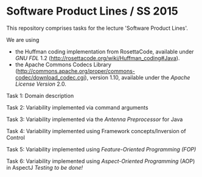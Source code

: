 # Software Product Lines / SS 2015

This repository comprises tasks for the lecture 'Software Product Lines'.

We are using
* the Huffman coding implementation from RosettaCode, available under *GNU FDL* 1.2 (http://rosettacode.org/wiki/Huffman_coding#Java).
* the Apache Commons Codecs Library (http://commons.apache.org/proper/commons-codec/download_codec.cgi), version 1.10, available under the *Apache License Version* 2.0.

Task 1: Domain description

Task 2: Variability implemented via command arguments

Task 3: Variability implemented via the *Antenna Preprocessor* for Java

Task 4: Variability implemented using Framework concepts/Inversion of Control

Task 5: Variability implemented using *Feature-Oriented Programming (FOP)*

Task 6: Variability implemented using *Aspect-Oriented Programming* (AOP) in AspectJ
	*Testing to be done!*
